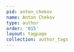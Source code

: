 ```yaml
---
pid: anton_chekov
name: Anton Chekov
type: author
order: '015'
layout: tagpage
collection: author_tags
---
```

